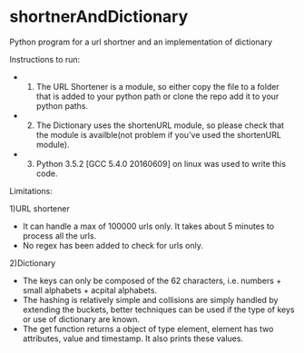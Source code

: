 # shortnerAndDictionary
Python program for a url shortner and an implementation of dictionary 

Instructions to run:
- 1) The URL Shortener is a module, so either copy the file to a folder
that is added to your python path or clone the repo add it to your
python paths.
- 2) The Dictionary uses the shortenURL module, so please check that the
module is availble(not problem if you've used the shortenURL module).
- 3) Python 3.5.2 [GCC 5.4.0 20160609] on linux was used to write this
code.

Limitations:

1)URL shortener
- It can handle a max of 100000 urls only. It takes about 5 minutes to
process all the urls.
- No regex has been added to check for urls only.

2)Dictionary
- The keys can only be composed of the 62 characters, i.e. numbers +
small alphabets + acpital alphabets.
- The hashing is relatively simple and collisions are simply handled
by extending the buckets, better techniques can be used if the type
of keys or use of dictionary are known.
- The get function returns a object of type element, element has two
attributes, value and timestamp. It also prints these values.
